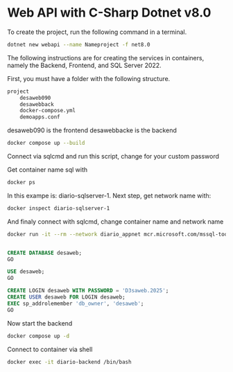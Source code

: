 # Web API with C-Sharp Dotnet v8.0

To create the project, run the following command in a terminal.

```bash
dotnet new webapi --name Nameproject -f net8.0
```

The following instructions are for creating the services in containers, namely the Backend, Frontend, and SQL Server 2022.

First, you must have a folder with the following structure.

```bash
project
    desaweb090
    desawebback
    docker-compose.yml
    demoapps.conf
```

desaweb090 is the frontend
desawebbacke is the backend

```bash
docker compose up --build
```

Connect via sqlcmd and run this script, change for your custom password

Get container name sql with

```bash
docker ps

```

In this exampe is: diario-sqlserver-1. Next step, get network name with:

```bash
docker inspect diario-sqlserver-1
```

And finaly connect with sqlcmd, change container name and network name

```bash
docker run -it --rm --network diario_appnet mcr.microsoft.com/mssql-tools /opt/mssql-tools/bin/sqlcmd -S diario-sqlserver-1 -U sa -P 'D3saweb.2025$'
```

```sql

CREATE DATABASE desaweb;
GO

USE desaweb;
GO

CREATE LOGIN desaweb WITH PASSWORD = 'D3saweb.2025';
CREATE USER desaweb FOR LOGIN desaweb;
EXEC sp_addrolemember 'db_owner', 'desaweb';
GO
```

Now start the backend

```bash
docker compose up -d
```

Connect to container via shell

```bash
docker exec -it diario-backend /bin/bash
```
